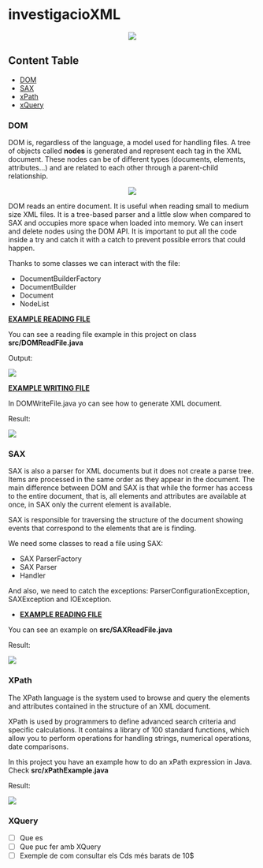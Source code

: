 # investigacioXML
<p align ="center">
  <img src="https://user-images.githubusercontent.com/91245889/200307389-ca0a263f-0785-4115-b7fa-d9a1303f0ce6.png">
</p>


## Content Table
- [DOM](#dom)
- [SAX](#sax)
- [xPath](#xpath)
- [xQuery](#xquery)

### DOM




DOM is, regardless of the language, a model used for handling files. A tree of objects called **nodes** is generated and represent each tag in the XML document. These nodes can be of different types (documents, elements, attributes...) and are related to each other through a parent-child relationship.

<p align="center">
 <img src="https://user-images.githubusercontent.com/91245889/197552609-3b5f1be9-f1c7-4011-a12d-6ce4a8988a11.png">
</p>

DOM reads an entire document. It is useful when reading small to medium size XML files. It is a tree-based parser and a little slow when compared to SAX and occupies more space when loaded into memory. We can insert and delete nodes using the DOM API.
It is important to put all the code inside a try and catch it with a catch to prevent possible errors that could happen.

Thanks to some classes we can interact with the file:

* DocumentBuilderFactory
* DocumentBuilder
* Document
* NodeList

<ins>**EXAMPLE READING FILE**</ins>

You can see a reading file example in this project on class **src/DOMReadFile.java**

Output:
<p>
  <img src="https://user-images.githubusercontent.com/91245889/197555697-5e5b4d6b-4ca9-4797-9c73-40a4617277f1.png">
</p>

<ins>**EXAMPLE WRITING FILE**</ins>

In DOMWriteFile.java yo can see how to generate XML document.

Result:
<p>
  <img src="https://user-images.githubusercontent.com/91245889/200117849-3c78691a-3d4d-4b66-9a91-286556432a67.png">
</p>

### SAX

  SAX is also a parser for XML documents but it does not create a parse tree. Items are processed in the same order as they appear in the document. The main difference between DOM and SAX is that while the former has access to the entire document, that is, all elements and attributes are available at once, in SAX only the current element is available.
  
  SAX is responsible for traversing the structure of the document showing events that correspond to the elements that are is finding.
  
  We need some classes to read a file using SAX:
  * SAX ParserFactory
  * SAX Parser
  * Handler
  
  And also, we need to catch the exceptions: ParserConfigurationException, SAXException and IOException.

- <ins>**EXAMPLE READING FILE**</ins>

You can see an example on **src/SAXReadFile.java**

Result:
<p>
  <img src="https://user-images.githubusercontent.com/91245889/200331608-d87c70f0-fb4d-468a-a093-4aed70367cd5.png">
</p>

### XPath

  The XPath language is the system used to browse and query the elements and attributes contained in the structure of an XML document.

  XPath is used by programmers to define advanced search criteria and specific calculations. It contains a library of 100 standard functions, which allow you to perform operations for handling strings, numerical operations, date comparisons.

  In this project you have an example how to do an xPath expression in Java. Check **src/xPathExample.java**

Result:

<p>
  <img src="https://user-images.githubusercontent.com/91245889/200308028-0958077f-cf86-4724-bf63-e697f6d4145a.png">
</p>

### XQuery

- [ ] Que es
- [ ] Que puc fer amb XQuery
- [ ] Exemple de com consultar els Cds més barats de 10$
